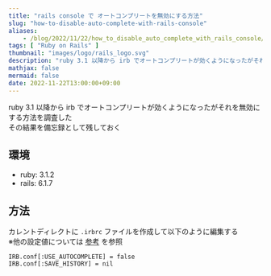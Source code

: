 ```yaml
---
title: "rails console で オートコンプリートを無効にする方法"
slug: "how-to-disable-auto-complete-with-rails-console"
aliases:
    - /blog/2022/11/22/how_to_disable_auto_complete_with_rails_console/index.html
tags: [ "Ruby on Rails" ]
thumbnail: "images/logo/rails_logo.svg"
description: "ruby 3.1 以降から irb でオートコンプリートが効くようになったがそれを無効にする方法を調査した結果を備忘録として残しておく"
mathjax: false
mermaid: false
date: 2022-11-22T13:00:00+09:00
---
```


ruby 3.1 以降から irb でオートコンプリートが効くようになったがそれを無効にする方法を調査した  
その結果を備忘録として残しておく

## 環境

* ruby: 3.1.2
* rails: 6.1.7

## 方法

カレントディレクトに `.irbrc` ファイルを作成して以下のように編集する  
※他の設定値については [参考](https://docs.ruby-lang.org/ja/latest/library/irb.html) を参照

```rb:.irbrc
IRB.conf[:USE_AUTOCOMPLETE] = false
IRB.conf[:SAVE_HISTORY] = nil
```
